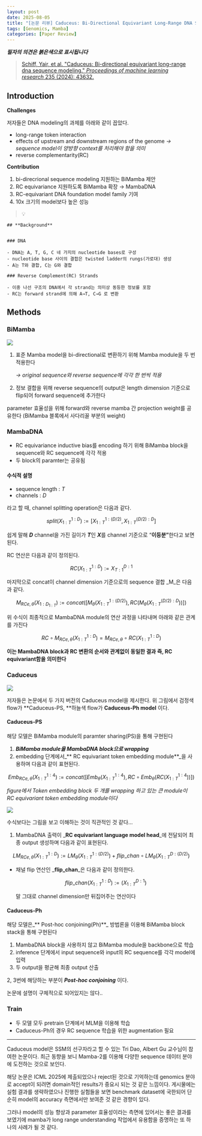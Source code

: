```yaml
---
layout: post
date: 2025-08-05
title: "[논문 리뷰] Caduceus: Bi-Directional Equivariant Long-Range DNA Sequence Modeling"
tags: [Genomics, Mamba]
categories: [Paper Review]
---
```


<span class="notion-red">_**필자의 의견은 붉은색으로 표시됩니다**_</span>


> [Schiff, Yair, et al. "Caduceus: Bi-directional equivariant long-range dna sequence modeling." ](https://pmc.ncbi.nlm.nih.gov/articles/PMC12189541/)[_Proceedings of machine learning research_](https://pmc.ncbi.nlm.nih.gov/articles/PMC12189541/)[ 235 (2024): 43632.](https://pmc.ncbi.nlm.nih.gov/articles/PMC12189541/)



## Introduction


**Challenges**


저자들은 DNA modeling의 과제를 아래와 같이 꼽았다.

- long-range token interaction
- effects of upstream and downstream regions of the genome 
_→ sequence model이 양방향 context를 처리해야 함을 의미_
- reverse complementarity(RC)

**Contribution**

1. bi-direcrional sequence modeling 지원하는 BiMamba 제안
1. RC equivariance 지원하도록 BiMamba 확장 → MambaDNA
1. RC-equivariant DNA foundation model family 기여
1. 10x 크기의 model보다 높은 성능

> 💡 


	## **Background**


	### DNA

	- DNA는 A, T, G, C 네 가지의 nucleotide bases로 구성
	- nucleotide base 사이의 결합은 twisted ladder의 rungs(가로대) 생성
	- A는 T와 결합, C는 G와 결합

	### Reverse Complement(RC) Strands

	- 이중 나선 구조의 DNA에서 각 strand는 의미상 동등한 정보를 포함
	- RC는 forward strand에 의해 A→T, C→G 로 변환


## Methods



### BiMamba


![](https://prod-files-secure.s3.us-west-2.amazonaws.com/542b861c-36a8-4051-84e5-8804b6728dba/2c247d59-7815-4980-99f0-8f0d21f445a7/image.png?X-Amz-Algorithm=AWS4-HMAC-SHA256&X-Amz-Content-Sha256=UNSIGNED-PAYLOAD&X-Amz-Credential=ASIAZI2LB46626AFNDNO%2F20250812%2Fus-west-2%2Fs3%2Faws4_request&X-Amz-Date=20250812T140042Z&X-Amz-Expires=3600&X-Amz-Security-Token=IQoJb3JpZ2luX2VjEM3%2F%2F%2F%2F%2F%2F%2F%2F%2F%2FwEaCXVzLXdlc3QtMiJHMEUCIEkfTo8Qts5NJl%2B1p1JQ69to6zJgVOCBG8frACupHcUwAiEAiMEqBhZSFSyvx%2Bd2lO5bdE22fTlVeR%2FH6qOF0eCAp4Yq%2FwMIFhAAGgw2Mzc0MjMxODM4MDUiDDeAWicJcJAAXfZr2CrcA9PwXdrKejtnT0eUFrWbu3A%2FSfY4PjMcozNfySlT5jV1%2BzComCE34JhegZjAYsrfPpcuGz97PlneYGUojSPMpNWlagxTQlZEKYhRlos6jiiuSwMp8Kq365WUjD6sWuvZybY8h4yBVbiMHZIR3lsWnp%2FhmGSnuclUILJmTVSW8%2BMx%2Bxks4G%2B3RW0k%2Bu%2Bc8o%2BlYDMOkWzUYuy7FbaGA2dfrxvsrEcFQe0ORcr8JpALvNnBRph17os3WOyznUiElplU35qSD6ByhmCuw9q40B0Cyf9KYZLpZuFREelowoasuwX3t9qVYFJ%2F3Ys5dd4QdChF22fjw4NYFPRR0%2FN2JwBz9vb6DusxPDrjQlJuiPlsemWoVJFf1Yo7QHBCL1nuXQvNqV74DHZmN7NCeyEPHu9mH6vWb3kROby7c8zH9hBd%2BPqbd5BzmghUChqq8IadknhONwOiENhXHprln%2BdNJ5uB9yHT3j8l5xD%2BmgFcgS4bBsYg8SerVPH4%2BaHm2hj%2BbfHADzEBuwdwqEFpAVJ33AexbNQOr3qp802CpCtNDzxLzeuDKxiEBJAwG7VkoaM8uQ4aLgDA137UiAWfFI7zkCRJ91rl%2Fv4VNkvKdRcbb6%2FeXm6CSyHZ2ZimJ2iEfwiZMLf97MQGOqUBAtHy20of1pA93zVhpDY5e2ANkBqmo2tvUrGQduL0OWEehlRoqzJUQ9cCLuMvSbhxRcVuzPXjKZqZ5x0ADOrMCnnXpr2b6SbMtVyeqQFQFvXTEz7EX9G2H9NE3QsfZDsrjku73gCI%2FGCmpeiHz2vnKibzEuvmcPHFsgAzovTcC3G%2FLSP0Ei4RnI1DMutSdqwdCNL7oi5r3Qob5hCTTC%2BLCtaW3eSW&X-Amz-Signature=fa581391072e423069ae1d8a2737731900f0e77fd15f15e45c2ae38fd4b1851e&X-Amz-SignedHeaders=host&x-amz-checksum-mode=ENABLED&x-id=GetObject)

1. 표준 Mamba model을 bi-directional로 변환하기 위해 Mamba module을 두 번 적용한다

	_→ original sequence와 reverse sequence에 각각 한 번씩 적용_

1. 정보 결합을 위해 reverse sequence의 output은 length dimension 기준으로 flip되어 forward sequence에 추가한다

parameter 효율성을 위해 forward와 reverse mamba 간 projection weight를 공유한다 (BiMamba 블록에서 사다리꼴 부분의 weight)



### MambaDNA

- RC equivariance inductive bias를 encoding 하기 위해 BiMamba block을 sequence와 RC sequence에 각각 적용
- 두 block의 paramter는 공유됨


#### 수식적 설명

- sequence length : _T_
- channels : _D_

라고 할 때,  channel splitting operation은 다음과 같다.


$$
split(X^{1:D}_{1:T}):=[X^{1:(D/2)}_{1:T},X^{(D/2):D}_{1:T}]
$$


<span class="notion-red">쉽게 말해 </span><span class="notion-red">_**D**_</span><span class="notion-red"> channel을 가진 길이가 </span><span class="notion-red">_**T**_</span><span class="notion-red">인 </span><span class="notion-red">_**X**_</span><span class="notion-red">를 channel 기준으로 “</span><span class="notion-red">**이등분”**</span><span class="notion-red">한다고 보면 된다.</span>


RC 연산은 다음과 같이 정의된다.


$$
RC(X^{1:D}_{1:T}):=X^{D:1}_{T:1}
$$


마지막으로 concat이 channel dimension 기준으로의 sequence 결합 _M_은 다음과 같다.


$$
M_{RCe,\theta}(X_{1:D_{1:T}}):=concat([M_{\theta}(X^{1:(D/2)}_{1:T}),RC(M_{\theta}(X^{(D/2):D}_{1:T}))])
$$


위 수식이 최종적으로 MambaDNA module의 연산 과정을 나타내며 아래와 같은 관계를 가진다


$$
RC\circ M_{RCe,\theta}(X^{1:D}_{1:T}) = M_{RCe,\theta} \circ RC(X^{1:D}_{1:T})
$$


**이는 MambaDNA block과 RC 변환의 순서와 관계없이 동일한 결과 즉, RC equivariant함을 의미한다**



### Caduceus


![](https://prod-files-secure.s3.us-west-2.amazonaws.com/542b861c-36a8-4051-84e5-8804b6728dba/f94a60d7-8145-473b-aef9-7c68d3ec604a/image.png?X-Amz-Algorithm=AWS4-HMAC-SHA256&X-Amz-Content-Sha256=UNSIGNED-PAYLOAD&X-Amz-Credential=ASIAZI2LB46626AFNDNO%2F20250812%2Fus-west-2%2Fs3%2Faws4_request&X-Amz-Date=20250812T140042Z&X-Amz-Expires=3600&X-Amz-Security-Token=IQoJb3JpZ2luX2VjEM3%2F%2F%2F%2F%2F%2F%2F%2F%2F%2FwEaCXVzLXdlc3QtMiJHMEUCIEkfTo8Qts5NJl%2B1p1JQ69to6zJgVOCBG8frACupHcUwAiEAiMEqBhZSFSyvx%2Bd2lO5bdE22fTlVeR%2FH6qOF0eCAp4Yq%2FwMIFhAAGgw2Mzc0MjMxODM4MDUiDDeAWicJcJAAXfZr2CrcA9PwXdrKejtnT0eUFrWbu3A%2FSfY4PjMcozNfySlT5jV1%2BzComCE34JhegZjAYsrfPpcuGz97PlneYGUojSPMpNWlagxTQlZEKYhRlos6jiiuSwMp8Kq365WUjD6sWuvZybY8h4yBVbiMHZIR3lsWnp%2FhmGSnuclUILJmTVSW8%2BMx%2Bxks4G%2B3RW0k%2Bu%2Bc8o%2BlYDMOkWzUYuy7FbaGA2dfrxvsrEcFQe0ORcr8JpALvNnBRph17os3WOyznUiElplU35qSD6ByhmCuw9q40B0Cyf9KYZLpZuFREelowoasuwX3t9qVYFJ%2F3Ys5dd4QdChF22fjw4NYFPRR0%2FN2JwBz9vb6DusxPDrjQlJuiPlsemWoVJFf1Yo7QHBCL1nuXQvNqV74DHZmN7NCeyEPHu9mH6vWb3kROby7c8zH9hBd%2BPqbd5BzmghUChqq8IadknhONwOiENhXHprln%2BdNJ5uB9yHT3j8l5xD%2BmgFcgS4bBsYg8SerVPH4%2BaHm2hj%2BbfHADzEBuwdwqEFpAVJ33AexbNQOr3qp802CpCtNDzxLzeuDKxiEBJAwG7VkoaM8uQ4aLgDA137UiAWfFI7zkCRJ91rl%2Fv4VNkvKdRcbb6%2FeXm6CSyHZ2ZimJ2iEfwiZMLf97MQGOqUBAtHy20of1pA93zVhpDY5e2ANkBqmo2tvUrGQduL0OWEehlRoqzJUQ9cCLuMvSbhxRcVuzPXjKZqZ5x0ADOrMCnnXpr2b6SbMtVyeqQFQFvXTEz7EX9G2H9NE3QsfZDsrjku73gCI%2FGCmpeiHz2vnKibzEuvmcPHFsgAzovTcC3G%2FLSP0Ei4RnI1DMutSdqwdCNL7oi5r3Qob5hCTTC%2BLCtaW3eSW&X-Amz-Signature=4588e44fd7c00a09d88f5898429c0eca66e06b944b87b85579e88eca193074b1&X-Amz-SignedHeaders=host&x-amz-checksum-mode=ENABLED&x-id=GetObject)


저자들은 논문에서 두 가지 버전의 Caduceus model을 제시한다. 위 그림에서 검정색 flow가 **Caduceus-PS, **하늘색 flow가 **Caduceus-Ph model** 이다.



#### Caduceus-PS


해당 모델은 BiMamba module의 paramter sharing(PS)을 통해 구현된다

1. _**BiMamba module을 MambaDNA block으로 wrapping**_
1. embedding 단계에서_** RC equivariant token embedding module**_을 사용하며 다음과 같이 표현된다.

$$
Emb_{RCe,\theta}(X^{1:4}_{1:T}):=concat([Emb_{\theta}(X^{1:4}_{1:T}),RC \circ Emb_{\theta}(RC(X^{1:4}_{1:T}))])
$$


_figure에서 Token embedding block 두 개를 wrapping 하고 있는 큰 module이 RC equivariant token embedding module이다_


![](https://prod-files-secure.s3.us-west-2.amazonaws.com/542b861c-36a8-4051-84e5-8804b6728dba/b175e4da-71eb-4e91-8c23-a06dabe673c9/image.png?X-Amz-Algorithm=AWS4-HMAC-SHA256&X-Amz-Content-Sha256=UNSIGNED-PAYLOAD&X-Amz-Credential=ASIAZI2LB46626AFNDNO%2F20250812%2Fus-west-2%2Fs3%2Faws4_request&X-Amz-Date=20250812T140042Z&X-Amz-Expires=3600&X-Amz-Security-Token=IQoJb3JpZ2luX2VjEM3%2F%2F%2F%2F%2F%2F%2F%2F%2F%2FwEaCXVzLXdlc3QtMiJHMEUCIEkfTo8Qts5NJl%2B1p1JQ69to6zJgVOCBG8frACupHcUwAiEAiMEqBhZSFSyvx%2Bd2lO5bdE22fTlVeR%2FH6qOF0eCAp4Yq%2FwMIFhAAGgw2Mzc0MjMxODM4MDUiDDeAWicJcJAAXfZr2CrcA9PwXdrKejtnT0eUFrWbu3A%2FSfY4PjMcozNfySlT5jV1%2BzComCE34JhegZjAYsrfPpcuGz97PlneYGUojSPMpNWlagxTQlZEKYhRlos6jiiuSwMp8Kq365WUjD6sWuvZybY8h4yBVbiMHZIR3lsWnp%2FhmGSnuclUILJmTVSW8%2BMx%2Bxks4G%2B3RW0k%2Bu%2Bc8o%2BlYDMOkWzUYuy7FbaGA2dfrxvsrEcFQe0ORcr8JpALvNnBRph17os3WOyznUiElplU35qSD6ByhmCuw9q40B0Cyf9KYZLpZuFREelowoasuwX3t9qVYFJ%2F3Ys5dd4QdChF22fjw4NYFPRR0%2FN2JwBz9vb6DusxPDrjQlJuiPlsemWoVJFf1Yo7QHBCL1nuXQvNqV74DHZmN7NCeyEPHu9mH6vWb3kROby7c8zH9hBd%2BPqbd5BzmghUChqq8IadknhONwOiENhXHprln%2BdNJ5uB9yHT3j8l5xD%2BmgFcgS4bBsYg8SerVPH4%2BaHm2hj%2BbfHADzEBuwdwqEFpAVJ33AexbNQOr3qp802CpCtNDzxLzeuDKxiEBJAwG7VkoaM8uQ4aLgDA137UiAWfFI7zkCRJ91rl%2Fv4VNkvKdRcbb6%2FeXm6CSyHZ2ZimJ2iEfwiZMLf97MQGOqUBAtHy20of1pA93zVhpDY5e2ANkBqmo2tvUrGQduL0OWEehlRoqzJUQ9cCLuMvSbhxRcVuzPXjKZqZ5x0ADOrMCnnXpr2b6SbMtVyeqQFQFvXTEz7EX9G2H9NE3QsfZDsrjku73gCI%2FGCmpeiHz2vnKibzEuvmcPHFsgAzovTcC3G%2FLSP0Ei4RnI1DMutSdqwdCNL7oi5r3Qob5hCTTC%2BLCtaW3eSW&X-Amz-Signature=08cddf0870b2edf6c7a60990ce52af5dd910cd06340f95a3760fab19728b462b&X-Amz-SignedHeaders=host&x-amz-checksum-mode=ENABLED&x-id=GetObject)


<span class="notion-red">수식보다는 그림을 보고 이해하는 것이 직관적인 것 같다…</span>

1. MambaDNA 출력이 _**RC equivariant language model head**_에 전달되어 최종 output 생성하며 다음과 같이 표현된다.

$$
LM_{RCe,\theta}(X^{1:D}_{1:T}):= LM_{\theta}(X^{1:(D/2)}_{1:T})+flip\_chan\circ LM_{\theta}(X^{D:(D/2)}_{1:T})
$$

- 채널 flip 연산인 _**flip\_chan**_은 다음과 같이 정의한다.

	$$
	flip\_chan(X^{1:D}_{1:T}):=(X^{D:1}_{1:T})
	$$


	말 그대로 channel dimension만 뒤집어주는 연산이다



#### Caduceus-Ph


해당 모델은_** Post-hoc conjoining(Ph)**_ 방법론을 이용해 BiMamba block stack을 통해 구현된다

1. MambaDNA block을 사용하지 않고 BiMamba module을 backbone으로 학습
1. inference 단계에서 input sequence와 input의 RC sequence를 각각 model에 입력
1. 두 output을 평균해 최종 output 산출

2, 3번에 해당하는 부분이 _**Post-hoc conjoining**_ 이다.


<span class="notion-red">논문에 설명이 구체적으로 되어있지는 않다..</span>



### Train

- 두 모델 모두 pretrain 단계에서 MLM을 이용해 학습
- Caduceus-Ph의 경우 RC sequence 학습을 위한 augmentation 필요

---


<span class="notion-red">Caduceus model은 SSM의 선구자라고 할 수 있는 Tri Dao, Albert Gu 교수님이 참여한 논문이다. 최근 동향을 보니 Mamba-2를 이용해 다양한 sequence 데이터 분야에 도전하는 것으로 보인다.</span>


<span class="notion-red">해당 논문은 ICML 2025에 제출되었으나 reject된 것으로 기억하는데 genomics 분야로 accept이 되려면 domain적인 results가 중요시 되는 것 같은 느낌이다. 게시물에는 실험 결과를 생략하였으나 진행한 실험들을 보면 benchmark dataset에 국한되어 단순히 model의 accuracy 측면에서만 보여준 것 같은 경향이 있다.</span>


<span class="notion-red">그러나 model의 성능 향상과 parameter 효율성이라는 측면에 있어서는 좋은 결과를 보였기에 mamba가 long range understanding 작업에서 유용함을 증명하는 또 하나의 사례가 될 것 같다.</span>

